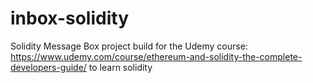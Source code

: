 # inbox-solidity
Solidity Message Box project build for the Udemy course: https://www.udemy.com/course/ethereum-and-solidity-the-complete-developers-guide/ to learn solidity
